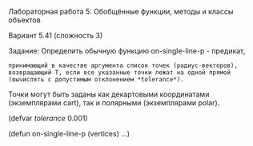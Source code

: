 Лабораторная работа 5: Обобщённые функции, методы и классы объектов

Вариант 5.41 (сложность 3)

Задание: Определить обычную функцию on-single-line-p - предикат,

    принимающий в качестве аргумента список точек (радиус-векторов),
    возвращающий T, если все указанные точки лежат на одной прямой (вычислять с допустимым отклонением *tolerance*).

Точки могут быть заданы как декартовыми координатами (экземплярами cart), так и полярными (экземплярами polar).

(defvar *tolerance* 0.001)

(defun on-single-line-p (vertices)
  ...)

